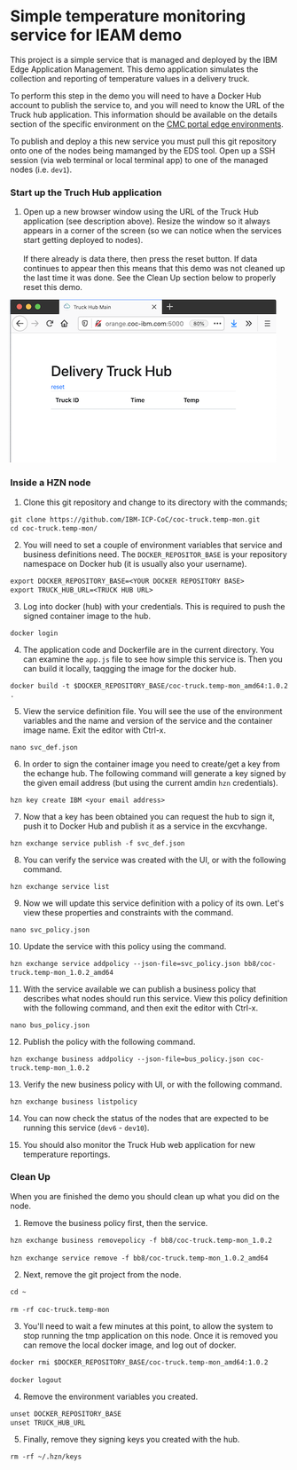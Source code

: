 # Simple temperature monitoring service for IEAM demo

This project is a simple service that is managed and deployed by the 
IBM Edge Application Management.  This demo application simulates 
the collection and reporting of temperature values in a delivery 
truck. 

To perform this step in the demo you will need to have a Docker Hub account to publish the service to, and you will need to know the URL of the Truck hub application.  This information should be available on the details section of the specific environment on the [CMC portal edge environments](https://cmc.coc-ibm.com:5000/edge).

To publish and deploy a this new service you must pull this git repository onto one of the nodes being mamanged by the EDS tool.  Open up a SSH session (via web terminal or local terminal app) to one of the managed nodes (i.e. `dev1`).

### Start up the Truch Hub application

1. Open up a new browser window using the URL of the Truck Hub application (see description above).  Resize the window so it always appears in a corner of the screen (so we can notice when the services start getting deployed to nodes).\
\
If there already is data there, then press the reset button.  If data continues to appear then this means that this demo was not cleaned up the last time it was done.  See the Clean Up section below to properly reset this demo.

![Truck Hub Web](truck-hub-web.png)

### Inside a HZN node

1. Clone this git repository and change to its directory with the commands;

```shell
git clone https://github.com/IBM-ICP-CoC/coc-truck.temp-mon.git
cd coc-truck.temp-mon/

```

2. You will need to set a couple of environment variables that service and business definitions need.  The `DOCKER_REPOSITOR_BASE` is your repository namespace on Docker hub (it is usually also your username).


```shell
export DOCKER_REPOSITORY_BASE=<YOUR DOCKER REPOSITORY BASE>
export TRUCK_HUB_URL=<TRUCK HUB URL>

```

3. Log into docker (hub) with your credentials.  This is required to push the signed container image to the hub.

```shell
docker login 

```

4. The application code and Dockerfile are in the current directory.  You can examine the `app.js` file to see how simple this service is.  Then you can build it locally, taqgging the image for the docker hub.

```shell
docker build -t $DOCKER_REPOSITORY_BASE/coc-truck.temp-mon_amd64:1.0.2 .

```

5. View the service definition file. You will see the use of the environment variables and the name and version of the service and the container image name.  Exit the editor with Ctrl-x.

```shell
nano svc_def.json

```

6. In order to sign the container image you need to create/get a key from the echange hub.  The following command will generate a key signed by the given email address (but using the current amdin `hzn` credentials).

```shell
hzn key create IBM <your email address>

```

7. Now that a key has been obtained you can request the hub to sign it, push it to Docker Hub and publish it as a service in the excvhange.

```shell
hzn exchange service publish -f svc_def.json

```

8. You can verify the service was created with the UI, or with the following command.

```shell
hzn exchange service list

```

9. Now we will update this service definition with a policy of its own.  Let's view these properties and constraints with the command.

```shell
nano svc_policy.json

```

10. Update the service with this policy using the command.

```shell
hzn exchange service addpolicy --json-file=svc_policy.json bb8/coc-truck.temp-mon_1.0.2_amd64

```

11. With the service available we can publish a business policy that describes what nodes should run this service.  View this policy definition with the following command, and then exit the editor with Ctrl-x.

```shell
nano bus_policy.json

```

12. Publish the policy with the following command.

```shell
hzn exchange business addpolicy --json-file=bus_policy.json coc-truck.temp-mon_1.0.2

```

13. Verify the new business policy with UI, or with the following command.

```shell
hzn exchange business listpolicy

```

14. You can now check the status of the nodes that are expected to be running this service (`dev6` - `dev10`).

15. You should also monitor the Truck Hub web application for new temperature reportings.

### Clean Up

When you are finished the demo you should clean up what you did on the node.

1. Remove the business policy first, then the service.

```shell
hzn exchange business removepolicy -f bb8/coc-truck.temp-mon_1.0.2

hzn exchange service remove -f bb8/coc-truck.temp-mon_1.0.2_amd64

```

2. Next, remove the git project from the node.

```shell
cd ~

rm -rf coc-truck.temp-mon

```

3. You'll need to wait a few minutes at this point, to allow the system to stop running the tmp application on this node.  Once it is removed you can remove the local docker image, and log out of docker.

```shell
docker rmi $DOCKER_REPOSITORY_BASE/coc-truck.temp-mon_amd64:1.0.2

docker logout

```

4. Remove the environment variables you created.

```shell
unset DOCKER_REPOSITORY_BASE
unset TRUCK_HUB_URL

```

5. Finally, remove they signing keys you created with the hub.

```shell
rm -rf ~/.hzn/keys

```

